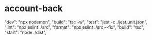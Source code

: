# account-back

"dev": "npx nodemon",
    "build": "tsc -w",
    "test": "jest -c ./jest.unit.json",
    "lint": "npx eslint ./src",
    "format": "npx eslint ./src --fix",
    "build": "tsc",
    "start": "node ./dist",
